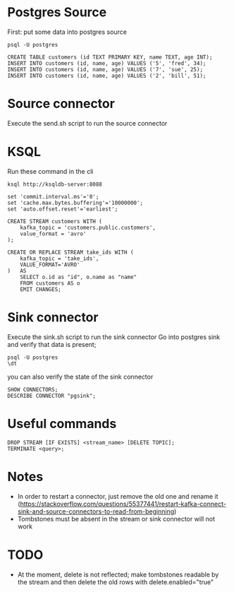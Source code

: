 # Postgres Source

First: put some data into postgres source

```
psql -U postgres

CREATE TABLE customers (id TEXT PRIMARY KEY, name TEXT, age INT);
INSERT INTO customers (id, name, age) VALUES ('5', 'fred', 34);
INSERT INTO customers (id, name, age) VALUES ('7', 'sue', 25);
INSERT INTO customers (id, name, age) VALUES ('2', 'bill', 51);
```

# Source connector

Execute the send.sh script to run the source connector

# KSQL

Run these command in the cli

```
ksql http://ksqldb-server:8088

set 'commit.interval.ms'='0';
set 'cache.max.bytes.buffering'='10000000';
set 'auto.offset.reset'='earliest';

CREATE STREAM customers WITH (
    kafka_topic = 'customers.public.customers',
    value_format = 'avro'
);

CREATE OR REPLACE STREAM take_ids WITH (
    kafka_topic = 'take_ids',
    VALUE_FORMAT='AVRO'
)   AS
    SELECT o.id as "id", o.name as "name"
    FROM customers AS o
    EMIT CHANGES;
```

# Sink connector

Execute the sink.sh script to run the sink connector
Go into postgres sink and verify that data is present;

```
psql -U postgres
\dt
```

you can also verify the state of the sink connector

```
SHOW CONNECTORS;
DESCRIBE CONNECTOR "pgsink";
```

# Useful commands

```
DROP STREAM [IF EXISTS] <stream_name> [DELETE TOPIC];
TERMINATE <query>;
```

# Notes

- In order to restart a connector, just remove the old one and rename it (https://stackoverflow.com/questions/55377441/restart-kafka-connect-sink-and-source-connectors-to-read-from-beginning)
- Tombstones must be absent in the stream or sink connector will not work

# TODO

- At the moment, delete is not reflected; make tombstones readable by the stream and then delete the old rows with delete.enabled="true"
